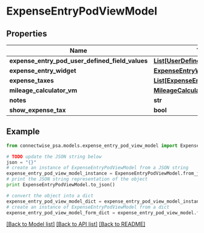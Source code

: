 # ExpenseEntryPodViewModel


## Properties
Name | Type | Description | Notes
------------ | ------------- | ------------- | -------------
**expense_entry_pod_user_defined_field_values** | [**List[UserDefinedFieldValue]**](UserDefinedFieldValue.md) |  | [optional] 
**expense_entry_widget** | [**ExpenseEntryWidgetViewModel**](ExpenseEntryWidgetViewModel.md) |  | [optional] 
**expense_taxes** | [**List[ExpenseEntryTaxViewModel]**](ExpenseEntryTaxViewModel.md) |  | [optional] 
**mileage_calculator_vm** | [**MileageCalculatorViewModel**](MileageCalculatorViewModel.md) |  | [optional] 
**notes** | **str** |  | [optional] 
**show_expense_tax** | **bool** |  | [optional] 

## Example

```python
from connectwise_psa.models.expense_entry_pod_view_model import ExpenseEntryPodViewModel

# TODO update the JSON string below
json = "{}"
# create an instance of ExpenseEntryPodViewModel from a JSON string
expense_entry_pod_view_model_instance = ExpenseEntryPodViewModel.from_json(json)
# print the JSON string representation of the object
print ExpenseEntryPodViewModel.to_json()

# convert the object into a dict
expense_entry_pod_view_model_dict = expense_entry_pod_view_model_instance.to_dict()
# create an instance of ExpenseEntryPodViewModel from a dict
expense_entry_pod_view_model_form_dict = expense_entry_pod_view_model.from_dict(expense_entry_pod_view_model_dict)
```
[[Back to Model list]](../README.md#documentation-for-models) [[Back to API list]](../README.md#documentation-for-api-endpoints) [[Back to README]](../README.md)



